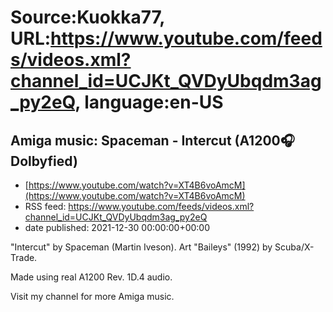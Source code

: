 # Source:Kuokka77, URL:https://www.youtube.com/feeds/videos.xml?channel_id=UCJKt_QVDyUbqdm3ag_py2eQ, language:en-US

## Amiga music: Spaceman - Intercut (A1200🎧Dolbyfied)
 - [https://www.youtube.com/watch?v=XT4B6voAmcM](https://www.youtube.com/watch?v=XT4B6voAmcM)
 - RSS feed: https://www.youtube.com/feeds/videos.xml?channel_id=UCJKt_QVDyUbqdm3ag_py2eQ
 - date published: 2021-12-30 00:00:00+00:00

"Intercut" by Spaceman (Martin Iveson). Art "Baileys" (1992) by Scuba/X-Trade.

Made using real A1200 Rev. 1D.4 audio.

Visit my channel for more Amiga music.


